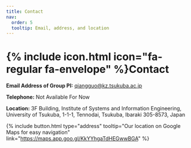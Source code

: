 ```yaml
---
title: Contact
nav:
  order: 5
  tooltip: Email, address, and location
---
```


# {% include icon.html icon="fa-regular fa-envelope" %}Contact

**Email Address of Group PI:** qiangguo@kz.tsukuba.ac.jp

**Telephone:** Not Available For Now

**Location:** 3F Building, Institute of Systems and Information Engineering, University of Tsukuba, 1-1-1, Tennodai, Tsukuba, Ibaraki 305-8573, Japan

{%
  include button.html
  type="address"
  tooltip="Our location on Google Maps for easy navigation"
  link="https://maps.app.goo.gl/KkYYhgaTdHEGwwBGA"
%}




